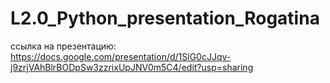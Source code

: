 # L2.0_Python_presentation_Rogatina

ссылка на презентацию: https://docs.google.com/presentation/d/1SlG0cJJqv-j9zrjVAhBlrBODpSw3zzrixUpJNV0m5C4/edit?usp=sharing 
